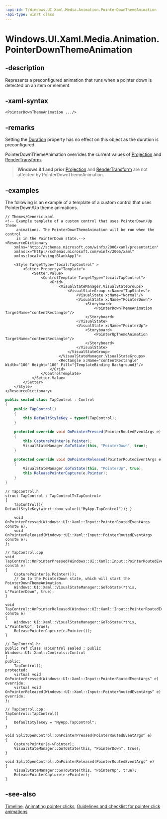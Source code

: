 ```yaml
---
-api-id: T:Windows.UI.Xaml.Media.Animation.PointerDownThemeAnimation
-api-type: winrt class
---
```


<!-- Class syntax.
public class PointerDownThemeAnimation : Windows.UI.Xaml.Media.Animation.Timeline, Windows.UI.Xaml.Media.Animation.IPointerDownThemeAnimation
-->

# Windows.UI.Xaml.Media.Animation.PointerDownThemeAnimation

## -description
Represents a preconfigured animation that runs when a pointer down is detected on an item or element.

## -xaml-syntax
```xaml
<PointerDownThemeAnimation .../>
```

## -remarks
Setting the [Duration](timeline_duration.md) property has no effect on this object as the duration is preconfigured.

PointerDownThemeAnimation overrides the current values of [Projection](../windows.ui.xaml/uielement_projection.md) and [RenderTransform](../windows.ui.xaml/uielement_rendertransform.md).

> **Windows 8.1 and prior**
> [Projection](../windows.ui.xaml/uielement_projection.md) and [RenderTransform](../windows.ui.xaml/uielement_rendertransform.md) are not affected by PointerDownThemeAnimation.

## -examples
The following is an example of a template of a custom control that uses PointerDown/Up theme animations.

```xaml
// Themes/Generic.xaml
<!-- Example template of a custom control that uses PointerDown/Up theme 
     animations. The PointerDownThemeAnimation will be run when the control
     is in the PointerDown state.-->
<ResourceDictionary
    xmlns="http://schemas.microsoft.com/winfx/2006/xaml/presentation"
    xmlns:x="http://schemas.microsoft.com/winfx/2006/xaml"
    xmlns:local="using:BlankApp1">

    <Style TargetType="local:TapControl" >
        <Setter Property="Template">
            <Setter.Value>
                <ControlTemplate TargetType="local:TapControl">
                    <Grid>
                        <VisualStateManager.VisualStateGroups>
                            <VisualStateGroup x:Name="TapStates">
                                <VisualState x:Name="Normal"/>
                                <VisualState x:Name="PointerDown">
                                    <Storyboard>
                                        <PointerDownThemeAnimation TargetName="contentRectangle"/>
                                    </Storyboard>
                                </VisualState>
                                <VisualState x:Name="PointerUp">
                                    <Storyboard>
                                        <PointerUpThemeAnimation TargetName="contentRectangle"/>
                                    </Storyboard>
                                </VisualState>
                            </VisualStateGroup>
                        </VisualStateManager.VisualStateGroups>
                        <Rectangle x:Name="contentRectangle" Width="100" Height="100" Fill="{TemplateBinding Background}"/>
                    </Grid>
                </ControlTemplate>
            </Setter.Value>
        </Setter>
    </Style>
</ResourceDictionary>
```

```csharp
public sealed class TapControl : Control
{
    public TapControl()
    {
        this.DefaultStyleKey = typeof(TapControl);
    }

    protected override void OnPointerPressed(PointerRoutedEventArgs e)
    {
        this.CapturePointer(e.Pointer);
        VisualStateManager.GoToState(this, "PointerDown", true);
    }

    protected override void OnPointerReleased(PointerRoutedEventArgs e)
    {
        VisualStateManager.GoToState(this, "PointerUp", true);
        this.ReleasePointerCapture(e.Pointer);
    }
}
```

```cppwinrt
// TapControl.h
struct TapControl : TapControlT<TapControl>
{
    TapControl(){ DefaultStyleKey(winrt::box_value(L"MyApp.TapControl")); }

    void OnPointerPressed(Windows::UI::Xaml::Input::PointerRoutedEventArgs const& e);
    void OnPointerReleased(Windows::UI::Xaml::Input::PointerRoutedEventArgs const& e);
};

// TapControl.cpp
void TapControl::OnPointerPressed(Windows::UI::Xaml::Input::PointerRoutedEventArgs const& e)
{
    CapturePointer(e.Pointer());
    // Go to the PointerDown state, which will start the PointerDownThemeAnimation.
    Windows::UI::Xaml::VisualStateManager::GoToState(*this, L"PointerDown", true);
}

void TapControl::OnPointerReleased(Windows::UI::Xaml::Input::PointerRoutedEventArgs const& e)
{
    Windows::UI::Xaml::VisualStateManager::GoToState(*this, L"PointerUp", true);
    ReleasePointerCapture(e.Pointer());
}
```

```cppcx
// TapControl.h:
public ref class TapControl sealed : public Windows::UI::Xaml::Controls::Control
{
public:
    TapControl();
protected:
    virtual void OnPointerPressed(Windows::UI::Xaml::Input::PointerRoutedEventArgs^ e) override;
    virtual void OnPointerReleased(Windows::UI::Xaml::Input::PointerRoutedEventArgs^ e) override;
};

// TapControl.cpp:
TapControl::TapControl()
{
    DefaultStyleKey = "MyApp.TapControl";
}

void SplitOpenControl::OnPointerPressed(PointerRoutedEventArgs^ e)
{
    CapturePointer(e->Pointer);
    VisualStateManager::GoToState(this, "PointerDown", true);
}

void SplitOpenControl::OnPointerReleased(PointerRoutedEventArgs^ e)
{
    VisualStateManager::GoToState(this, "PointerUp", true);
    ReleasePointerCapture(e->Pointer);
}
```

## -see-also
[Timeline](timeline.md), [Animating pointer clicks](https://docs.microsoft.com/previous-versions/windows/apps/jj649432(v=win.10)), [Guidelines and checklist for pointer click animations](https://docs.microsoft.com/windows/uwp/style/motion-pointer)
